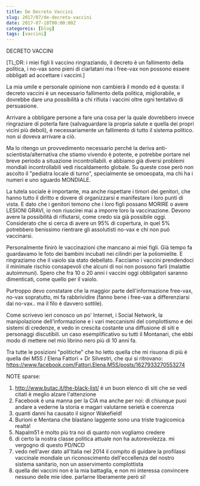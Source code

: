 ```yaml
---
title: De Decreto Vaccini
slug: 2017/07/de-decreto-vaccini
date: 2017-07-18T00:00:00Z
categoreis: [blog]
tags: [vaccini]
---
```


DECRETO VACCINI

[TL;DR: i miei figli li vaccino ringraziando, il decreto è un fallimento della politica, i no-vax sono pieni di ciarlatani ma i free-vax non possono essere obbligati ad accettare i vaccini.]

La mia umile e personale opinione non cambierà il mondo ed è questa: il decreto vaccini è un necessario fallimento della politica, migliorabile, e dovrebbe dare una possibilità a chi rifiuta i vaccini oltre ogni tentativo di persuasione.

Arrivare a obbligare persone a fare una cosa per la quale dovrebbero invece ringraziare di poterla fare (salvaguardare la propria salute e quella dei propri vicini più deboli), è necessariamente un fallimento di tutto il sistema politico. non si doveva arrivare a ciò.

Ma lo ritengo un provvedimento necessario perché la deriva anti-scientista/alternativa che stiamo vivendo è potente, e potrebbe portare nel breve periodo a situazione incontrollabili. e abbiamo già diversi problemi mondiali incontrollabili vedi riscaldamento globale.
Su queste cose però non ascolto il "pediatra locale di turno", specialmente se omoeopata, ma chi ha i numeri e uno sguardo MONDIALE.

La tutela sociale è importante, ma anche rispettare i timori dei genitori, che hanno tutto il diritto e dovere di organizzarsi e manifestare i loro punti di vista.
E dato che i genitori temono che i loro figli possano MORIRE o avere LESIONI GRAVI, io non riuscirei mai a imporre loro la vaccinazione. Devono avere la possibilità di rifiutarsi, come credo sia già possibile oggi.
Considerato che si cerca di avere un 95% di copertura, in quel 5% potrebbero benissimo rientrare gli assolutisti no-vax e chi non può vaccinarsi.

Personalmente finirò le vaccinazioni che mancano ai miei figli. Già tempo fa guardavamo le foto dei bambini incubati nei cilindri per la poliomielite. E ringraziamo che il vaiolo sia stato debellato.
Facciamo i vaccini prendendoci il minimale rischio consapevoli che alcuni di noi non possono farli (malattie autoimmuni).
Spero che fra 10 o 20 anni i vaccini oggi obbligatori saranno dimenticati, come quello per il vaiolo.

Purtroppo devo constatare che la maggior parte dell'informazione free-vax, no-vax sopratutto, mi fa rabbrividire (fanno bene i free-vax a differenziarsi dai no-vax.. ma il filo è davvero sottile).

Come scrivevo ieri conosco un po' Internet, i Social Network, la manipolazione dell'informazione e i vari meccanismi del complottismo e dei sistemi di credenze, e vedo in crescita costante una diffusione di siti e personaggi discutibili. un caso esemplificativo su tutti il Montanari, che ebbi modo di mettere nel mio librino nero più di 10 anni fa.

Tra tutte le posizioni "politiche" che ho letto quella che mi risuona di più è quella dei M5S / Elena Fattori + Dr Silvestri, che qui si ritrovano: <https://www.facebook.com/Fattori.Elena.M5S/posts/1627933270553274>

NOTE sparse:

1. <http://www.butac.it/the-black-list/> è un buon elenco di siti che se vedi citati è meglio alzare l'attenzione
2. Facebook è una manna per la CIA ma anche per noi: di chiunque puoi andare a vederne la storia e magari valutarne serietà e coerenza
3. quanti danni ha causato il signor Wakefield!
4. Burioni e Mentana che blastano laggente sono una triste tragicomica realtà!
5. Napalm51 è molto più tra noi di quanto non vogliamo credere
6. di certo la nostra classe politica attuale non ha autorevolezza. mi vergogno di questo PD/NCD
7. vedo nell'aver dato all'Italia nel 2014 il compito di guidare la profilassi vaccinale mondiale un riconoscimento dell'eccellenza del nostro sistema sanitario, non un asservimento complottista
8. quella dei vaccini non è la mia battaglia, e non mi interessa convincere nessuno delle mie idee. parlarne liberamente però sì!
